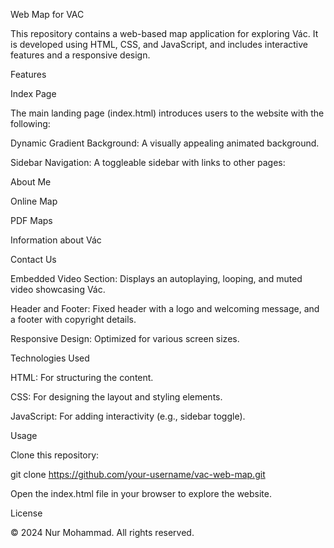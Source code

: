 Web Map for VAC

This repository contains a web-based map application for exploring Vác. It is developed using HTML, CSS, and JavaScript, and includes interactive features and a responsive design.

Features

Index Page

The main landing page (index.html) introduces users to the website with the following:

Dynamic Gradient Background: A visually appealing animated background.

Sidebar Navigation: A toggleable sidebar with links to other pages:

About Me

Online Map

PDF Maps

Information about Vác

Contact Us

Embedded Video Section: Displays an autoplaying, looping, and muted video showcasing Vác.

Header and Footer: Fixed header with a logo and welcoming message, and a footer with copyright details.

Responsive Design: Optimized for various screen sizes.

Technologies Used

HTML: For structuring the content.

CSS: For designing the layout and styling elements.

JavaScript: For adding interactivity (e.g., sidebar toggle).

Usage

Clone this repository:

git clone https://github.com/your-username/vac-web-map.git

Open the index.html file in your browser to explore the website.

License

© 2024 Nur Mohammad. All rights reserved.
